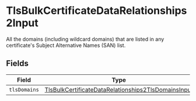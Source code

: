 # TlsBulkCertificateDataRelationships2Input

All the domains (including wildcard domains) that are listed in any certificate's Subject Alternative Names (SAN) list.


## Fields

| Field                                                                                                                             | Type                                                                                                                              | Required                                                                                                                          | Description                                                                                                                       |
| --------------------------------------------------------------------------------------------------------------------------------- | --------------------------------------------------------------------------------------------------------------------------------- | --------------------------------------------------------------------------------------------------------------------------------- | --------------------------------------------------------------------------------------------------------------------------------- |
| `tlsDomains`                                                                                                                      | [TlsBulkCertificateDataRelationships2TlsDomainsInput](../../models/shared/tlsbulkcertificatedatarelationships2tlsdomainsinput.md) | :heavy_minus_sign:                                                                                                                | N/A                                                                                                                               |